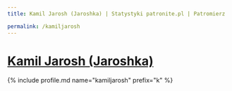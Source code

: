 ```yaml
---
title: Kamil Jarosh (Jaroshka) | Statystyki patronite.pl | Patromierz

permalink: /kamiljarosh
---
```


# [Kamil Jarosh (Jaroshka)](https://patronite.pl/kamiljarosh)

{% include profile.md name="kamiljarosh" prefix="k" %}
